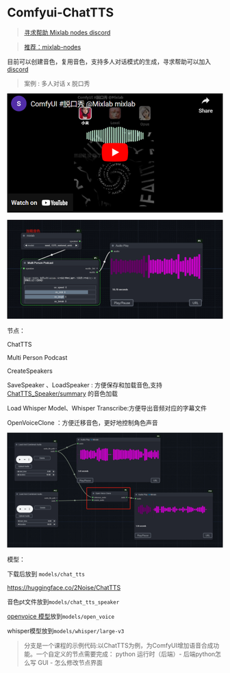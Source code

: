 # Comfyui-ChatTTS
> [寻求帮助 Mixlab nodes discord](https://discord.gg/cXs9vZSqeK)

> [推荐：mixlab-nodes](https://github.com/shadowcz007/comfyui-mixlab-nodes)


目前可以创建音色，复用音色，支持多人对话模式的生成，寻求帮助可以加入[discord](https://discord.gg/cXs9vZSqeK)


> 案例 : 多人对话 x 脱口秀

[![alt text](1718816711480.png)](https://www.youtube.com/embed/s6O9aKrr3pM?si=--mwIX1rR0axEQFn)


![alt text](1718851026553.png)


节点：

ChatTTS

Multi Person Podcast

CreateSpeakers

SaveSpeaker 、LoadSpeaker : 方便保存和加载音色,支持 [ChatTTS_Speaker/summary](https://modelscope.cn/studios/ttwwwaa/ChatTTS_Speaker/summary) 的音色加载


Load Whisper Model、Whisper Transcribe:方便导出音频对应的字幕文件


OpenVoiceClone ：方便迁移音色，更好地控制角色声音

![alt text](03dd6465a900e81a6e1812302efc2b4.png)



模型：

下载后放到 ```models/chat_tts```

https://huggingface.co/2Noise/ChatTTS

音色pt文件放到```models/chat_tts_speaker```

[openvoice 模型](https://myshell-public-repo-hosting.s3.amazonaws.com/openvoice/checkpoints_v2_0417.zip)放到```models/open_voice```


whisper模型放到```models/whisper/large-v3```



> 分支是一个课程的示例代码:以ChatTTS为例，为ComfyUI增加语音合成功能。一个自定义的节点需要完成：
python 运行时（后端）- 后端python怎么写
GUI - 怎么修改节点界面


